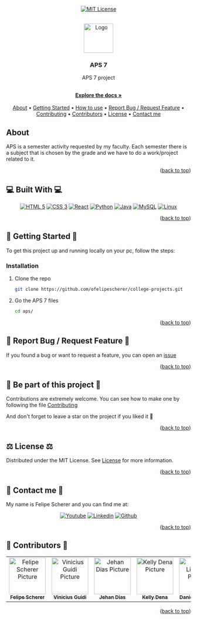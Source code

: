 <a name="readme-top"></a>

<div align="center">

[![MIT License][license-shield]][license-url]

  <br />
  <a href="https://github.com/ofelipescherer/college-projects">
    <img src="https://user-images.githubusercontent.com/62115215/218600027-5eda2e8c-b177-437b-86e4-2003c5ef6eef.png" alt="Logo" width="80" height="80">
  </a>

<h3 align="center">APS 7</h3>

<p align="center">

APS 7 project

<br />
<a href="https://github.com/ofelipescherer/college-projects"><strong>Explore the docs »</strong></a>
<br />
<br />
<a href="#about">About</a>
•
<a href="#install">Getting Started</a>
•
<a href="#usage">How to use</a>
•
<a href="#issue">Report Bug / Request Feature</a>
•
<a href="#contributing">Contributing</a>
•
<a href="#contributors">Contributors</a>
•
<a href="#license">License</a>
•
<a href="#contact">Contact me</a>
</p>
</div>

<!-- **********************🐲About🐲********************** -->

<a name="about"></a>

## <Emoji project> About <Emoji project>

APS is a semester activity requested by my faculty. Each semester there is a subject that is chosen by the grade and we have to do a work/project related to it.

<p align="right">(<a href="#readme-top">back to top</a>)</p>

<!-- **********************🐲Built With🐲********************** -->

<a name="stack"></a>

## 💻 Built With 💻

<div align="center">

[![HTML 5][html 5]][html-url]
[![CSS 3][css 3]][css-url]
[![React][react.js]][react-url]
[![Python][python]][python-url]
[![Java][java]][java-url]
[![MySQL][mysql]][mysql-url]
[![Linux][linux]][linux-url]

</div>

<p align="right">(<a href="#readme-top">back to top</a>)</p>

<!-- **********************🐲Getting Started🐲********************** -->

<a name="install"></a>

## 🚂 Getting Started 🚂

To get this project up and running locally on your pc, follow the steps:

### Installation

1. Clone the repo
   ```sh
   git clone https://github.com/ofelipescherer/college-projects.git
   ```
2. Go the APS 7 files
   ```sh
   cd aps/
   ```

<p align="right">(<a href="#readme-top">back to top</a>)</p>

<!-- **********************🐲Report Bug / Request Feature🐲********************** -->

<a name="issue"></a>

## 🐞 Report Bug / Request Feature 🐞

If you found a bug or want to request a feature, you can open an [issue](https://github.com/ofelipescherer/college-projects/issues)

<p align="right">(<a href="#readme-top">back to top</a>)</p>

<!-- **********************🐲Be part of this project🐲********************** -->

<a name="contributing"></a>

## 👋 Be part of this project 👋

Contributions are extremely welcome. You can see how to make one by following the file [Contributing](/CONTRIBUTING.md)

And don't forget to leave a star on the project if you liked it 🤩

<p align="right">(<a href="#readme-top">back to top</a>)</p>

<!-- **********************🐲License🐲********************** -->

<a name="license"></a>

## ⚖️ License ⚖️

Distributed under the MIT License. See [License](/LICENSE.md) for more information.

<p align="right">(<a href="#readme-top">back to top</a>)</p>

<!-- **********************🐲Contact Me🐲********************** -->

<a name="contact"></a>

## 💬 Contact me 💬

My name is Felipe Scherer and you can find me at:

<div align="center">

[![Youtube][youtube-shield]][youtube-url]
[![Linkedin][linkedin-shield]][linkedin-url]
[![Github][github-shield]][github-url]

</div>

<p align="right">(<a href="#readme-top">back to top</a>)</p>

<!-- **********************🐲Contributors🐲********************** -->

<a name="contributors"></a>

## 🤗 Contributors 🤗

<table>
  <tr>
    <td align="center">
      <a href="https://github.com/ofelipescherer">
        <img src="https://avatars.githubusercontent.com/u/62115215" width="100px;" alt="Felipe Scherer Picture"/><br>
        <sub>
          <b>Felipe Scherer</b>
        </sub>
      </a>
    </td>
    <td align="center">
      <a href="https://github.com/viniGuidi">
        <img src="https://avatars.githubusercontent.com/viniGuidi" width="100px;"  alt="Vinicius Guidi Picture"/><br>
        <sub>
          <b>Vinicius Guidi</b>
        </sub>
      </a>
    </td>
    <td align="center">
      <a href="https://github.com/Luxyz">
        <img src="https://avatars.githubusercontent.com/Luxyz" width="100px;" alt="Jehan Dias Picture"/><br>
        <sub>
          <b>Jehan Dias</b>
        </sub>
      </a>
    </td>
    <td align="center">
      <a href="https://github.com/kellydena">
        <img src="https://avatars.githubusercontent.com/kellydena" width="100px;"  alt="Kelly Dena Picture"/><br>
        <sub>
          <b>Kelly Dena</b>
        </sub>
      </a>
    </td>
    <td align="center">
      <a href="https://github.com/danliberato">
        <img src="https://avatars.githubusercontent.com/danliberato" width="100px;"  alt="Daniel Liberato Picture"/><br>
        <sub>
          <b>Daniel Liberato</b>
        </sub>
      </a>
    </td>
  </tr>
</table>

<p align="right">(<a href="#readme-top">back to top</a>)</p>

<!-- MARKDOWN LINKS & IMAGES -->

[contributors-shield]: https://img.shields.io/github/contributors/ofelipescherer/college-projects.svg?style=for-the-badge
[contributors-url]: https://github.com/ofelipescherer/college-projects/graphs/contributors
[forks-shield]: https://img.shields.io/github/forks/ofelipescherer/college-projects.svg?style=for-the-badge
[forks-url]: https://github.com/ofelipescherer/college-projects/network/members
[stars-shield]: https://img.shields.io/github/stars/ofelipescherer/college-projects.svg?style=for-the-badge
[stars-url]: https://github.com/ofelipescherer/college-projects/stargazers
[issues-shield]: https://img.shields.io/github/issues/ofelipescherer/college-projects.svg?style=for-the-badge
[issues-url]: https://github.com/ofelipescherer/college-projects/issues
[license-shield]: https://img.shields.io/github/license/ofelipescherer/college-projects.svg?style=for-the-badge
[license-url]: https://github.com/ofelipescherer/college-projects/blob/master/LICENSE.md
[linkedin-shield]: https://img.shields.io/badge/-LinkedIn-black.svg?style=for-the-badge&logo=linkedin&colorB=0E76A8
[linkedin-url]: https://www.linkedin.com/in/ofelipescherer
[youtube-shield]: https://img.shields.io/badge/YouTube-FF0000?style=for-the-badge&logo=youtube&logoColor=white
[youtube-url]: https://www.youtube.com/channel/UCySqmz_Rohnl53VLoNQsnKg
[github-shield]: https://img.shields.io/badge/Github-000000?style=for-the-badge&logo=github&logoColor=white
[github-url]: https://github.com/ofelipescherer
[html 5]: https://img.shields.io/badge/HTML5-E34F26?style=for-the-badge&logo=html5&logoColor=white
[html-url]: https://developer.mozilla.org/en-US/docs/Web/HTML
[css 3]: https://img.shields.io/badge/CSS3-1572B6?style=for-the-badge&logo=css3&logoColor=white
[css-url]: https://developer.mozilla.org/en-US/docs/Web/CSS
[python]: https://img.shields.io/badge/Python-3776AB?style=for-the-badge&logo=python&logoColor=white
[python-url]: https://www.python.org
[java]: https://img.shields.io/badge/java-%23ED8B00.svg?style=for-the-badge&logo=java&logoColor=white
[java-url]: https://www.java.com
[mysql]: https://img.shields.io/badge/mysql-%2300f.svg?style=for-the-badge&logo=mysql&logoColor=white
[mysql-url]: https://www.mysql.com
[react.js]: https://img.shields.io/badge/React-20232A?style=for-the-badge&logo=react&logoColor=61DAFB
[react-url]: https://reactjs.org/
[linux]: https://img.shields.io/badge/Linux-FCC624?style=for-the-badge&logo=linux&logoColor=black
[linux-url]: https://ubuntu.com
